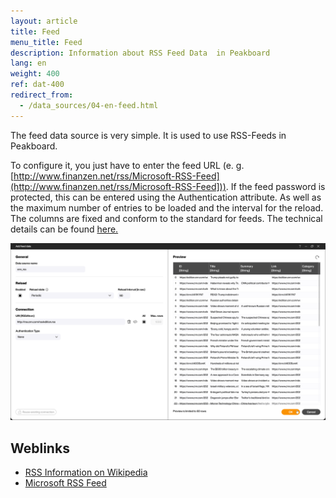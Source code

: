 ```yaml
---
layout: article
title: Feed
menu_title: Feed
description: Information about RSS Feed Data  in Peakboard
lang: en
weight: 400
ref: dat-400
redirect_from:
  - /data_sources/04-en-feed.html
---
```

The feed data source is very simple. It is used to use RSS-Feeds in Peakboard.

To configure it, you just have to enter the feed URL (e. g. [http://www.finanzen.net/rss/Microsoft-RSS-Feed](http://www.finanzen.net/rss/Microsoft-RSS-Feed])). If the feed password is protected, this can be entered using the Authentication attribute. As well as the maximum number of entries to be loaded and the interval for the reload. The columns are fixed and conform to the standard for feeds. The technical details can be found [here.](https://en.wikipedia.org/wiki/RSS)

 ![Add Data Dialog](/assets/images/data-sources/feed/en_feed-01.png)


## Weblinks

 - [RSS Information on Wikipedia](https://en.wikipedia.org/wiki/RSS)
 - [Microsoft RSS Feed](http://www.finanzen.net/rss/Microsoft-RSS-Feed)
